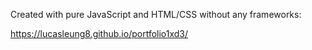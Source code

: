 Created with pure JavaScript and HTML/CSS without any frameworks:

https://lucasleung8.github.io/portfolio1xd3/
